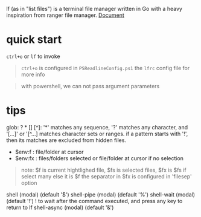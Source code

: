 lf (as in "list files") is a terminal file manager written in Go with a heavy inspiration from ranger file manager.
[Document](https://github.com/gokcehan/lf/blob/master/doc.md)
# quick start
`ctrl+o` or `lf` to invoke
> `ctrl+o` is configured in `PSReadlineConfig.ps1`
> the `lfrc` config file for more info

> with powershell, we can not pass argument parameters

# tips

glob: ? * [] [^]:  '*' matches any sequence, '?' matches any character, and '[...]' or '[^...] matches character sets or ranges.
if a pattern starts with '!', then its matches are excluded from hidden files.

* $env:f : file/folder at cursor
* $env:fx : files/folders selected or file/folder at cursor if no selection
> note: $f is current hightlighed file, $fs is selected files, $fx is $fs if select many else it is $f
> the separator in $fx is configured in 'filesep' option

shell          (modal)   (default '$')
shell-pipe     (modal)   (default '%')
shell-wait     (modal)   (default '!')  ! to wait after the command executed, and press any key to return to lf
shell-async    (modal)   (default '&')